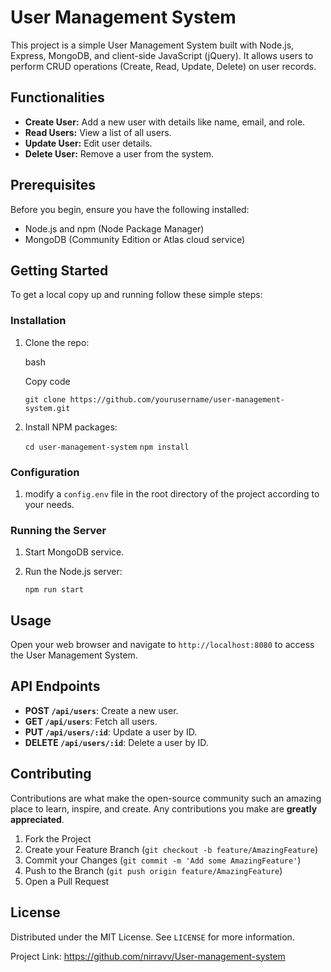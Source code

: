 User Management System
======================

This project is a simple User Management System built with Node.js, Express, MongoDB, and client-side JavaScript (jQuery). It allows users to perform CRUD operations (Create, Read, Update, Delete) on user records.

Functionalities
---------------

-   **Create User:** Add a new user with details like name, email, and role.
-   **Read Users:** View a list of all users.
-   **Update User:** Edit user details.
-   **Delete User:** Remove a user from the system.

Prerequisites
-------------

Before you begin, ensure you have the following installed:

-   Node.js and npm (Node Package Manager)
-   MongoDB (Community Edition or Atlas cloud service)

Getting Started
---------------

To get a local copy up and running follow these simple steps:

### Installation

1.  Clone the repo:

    bash

    Copy code

    ```git clone https://github.com/yourusername/user-management-system.git```

2.  Install NPM packages:

    ```cd user-management-system```
    ```npm install```

### Configuration

1.  modify a `config.env` file in the root directory of the project according to your needs.

### Running the Server

1.  Start MongoDB service.
2.  Run the Node.js server:

    ```npm run start```

Usage
-----

Open your web browser and navigate to `http://localhost:8080` to access the User Management System.

API Endpoints
-------------

-   **POST `/api/users`**: Create a new user.
-   **GET `/api/users`**: Fetch all users.
-   **PUT `/api/users/:id`**: Update a user by ID.
-   **DELETE `/api/users/:id`**: Delete a user by ID.

Contributing
------------

Contributions are what make the open-source community such an amazing place to learn, inspire, and create. Any contributions you make are **greatly appreciated**.

1.  Fork the Project
2.  Create your Feature Branch (`git checkout -b feature/AmazingFeature`)
3.  Commit your Changes (`git commit -m 'Add some AmazingFeature'`)
4.  Push to the Branch (`git push origin feature/AmazingFeature`)
5.  Open a Pull Request

License
-------

Distributed under the MIT License. See `LICENSE` for more information.

Project Link: <https://github.com/nirravv/User-management-system>